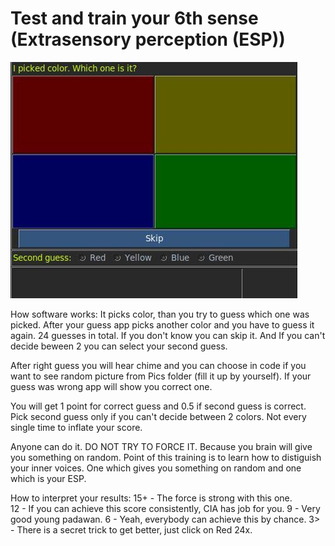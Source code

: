 # Test and train your 6th sense (Extrasensory perception (ESP))

![ESP app form](https://github.com/Skoteinos1/ESP/blob/main/Pics/esp.jpg)

How software works:
It picks color, than you try to guess which one was picked. After your guess app picks another color and you have to guess it again. 24 guesses in total.
If you don't know you can skip it. And If you can't decide beween 2 you can select your second guess. 

After right guess you will hear chime and you can choose in code if you want to see random picture from Pics folder (fill it up by yourself).
If your guess was wrong app will show you correct one.

You will get 1 point for correct guess and 0.5 if second guess is correct. Pick second guess only if you can't decide between 2 colors. Not every single time to inflate your score.

Anyone can do it. DO NOT TRY TO FORCE IT. Because you brain will give you something on random. Point of this training is to learn how to distiguish your inner voices. One which gives you something on random and one which is your ESP.

How to interpret your results:
15+ - The force is strong with this one.<br>
12  - If you can achieve this score consistently, CIA has job for you.
 9  - Very good young padawan.
 6  - Yeah, everybody can achieve this by chance.
 3> - There is a secret trick to get better, just click on Red 24x.
